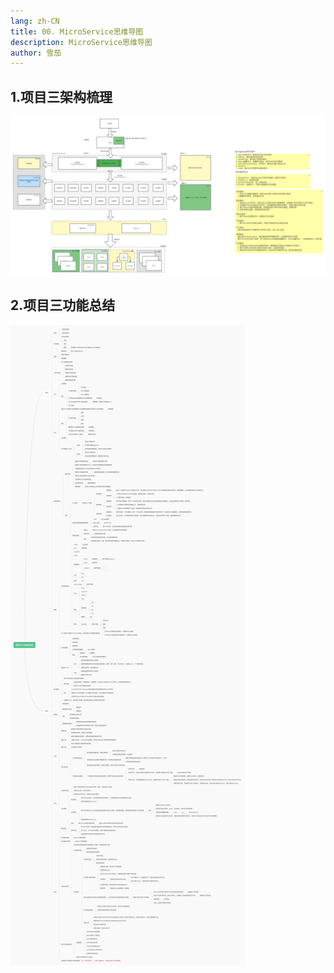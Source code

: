 ```yaml
---
lang: zh-CN
title: 00. MicroService思维导图
description: MicroService思维导图
author: 雪茄
---
```


## 1.项目三架构梳理
![项目三架构梳理](image-xmind/1.%20项目三架构梳理.png)

## 2.项目三功能总结
![项目三功能总结](image-xmind/2.%20项目三功能总结.jpg)